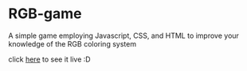 # RGB-game
A simple game employing Javascript, CSS, and HTML to improve your knowledge of the RGB coloring system

click [here](https://rawgit.com/nardeya/RGB-game/master/colorgame.html) to see it live :D
